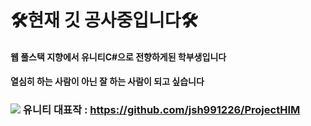 # 🛠현재 깃 공사중입니다🛠


#### 웹 풀스택 지향에서 유니티C#으로 전향하게된 학부생입니다

#### 열심히 하는 사람이 아닌 잘 하는 사람이 되고 싶습니다

###  <img src="https://img.shields.io/badge/UNITY-FFFFFF?style=flat&logo=unity&logoColor=black"/> 유니티 대표작 : https://github.com/jsh991226/ProjectHIM
